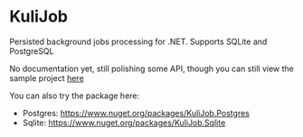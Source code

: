 # KuliJob

Persisted background jobs processing for .NET. Supports SQLite and PostgreSQL

No documentation yet, still polishing some API, though you can still view the sample project [here](https://github.com/yunusefendi52/KuliJob/tree/main/src/KuliJobWeb)

You can also try the package here:

- Postgres: https://www.nuget.org/packages/KuliJob.Postgres
- Sqlite: https://www.nuget.org/packages/KuliJob.Sqlite
